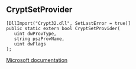 ## CryptSetProvider

```
[DllImport("Crypt32.dll", SetLastError = true)]
public static extern bool CryptSetProvider(
   uint dwProvType,
   string pszProvName,
   uint dwFlags
);
```

[Microsoft documentation](https://docs.microsoft.com/en-us/windows/win32/api/wincrypt/nf-wincrypt-cryptsetproviderw)
